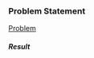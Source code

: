 <h3>Problem Statement</h3>

<a href="https://www.codingame.com/ide/1057003048ce967932756d13002f915d8503d65">Problem</a>

<h5>Result</h5>

